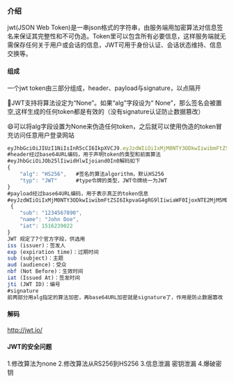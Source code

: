 ### 介绍

jwt(JSON Web Token)是一串json格式的字符串，由服务端用加密算法对信息签名来保证其完整性和不可伪造。Token里可以包含所有必要信息，这样服务端就无需保存任何关于用户或会话的信息，JWT可用于身份认证、会话状态维持、信息交换等。

#### 组成

一个jwt token由三部分组成，header、payload与signature，以点隔开

:bear:JWT支持将算法设定为“None”。如果“alg”字段设为“ None”，那么签名会被置空,这样生成的任何token都是有效的（没有signature认证防止数据篡改）

:smile:可以将alg字段设置为None来伪造任何token，之后就可以使用伪造的token冒充访问任意用户登录网站

```js
eyJhbGciOiJIUzI1NiIsInR5cCI6IkpXVCJ9.eyJzdWIiOiIxMjM0NTY3ODkwIiwibmFtZSI6IkpvaG4gRG9lIiwiaWF0IjoxNTE2MjM5MDIyfQ.SflKxwRJSMeKKF2QT4fwpMeJf36POk6yJV_adQssw5c
#header经过base64URL编码，用于声明token的类型和前面算法
#eyJhbGciOiJOb25lIiwidHlwIjoiand0In0解码如下
{   
	"alg": "HS256",   #签名的算法algorithm，默认HS256
    "typ": "JWT"      #type令牌的类型，JWT令牌统一为JWT
}
#payload经过base64URL编码，用于表示真正的token信息
#eyJzdWIiOiIxMjM0NTY3ODkwIiwibmFtZSI6IkpvaG4gRG9lIiwiaWF0IjoxNTE2MjM5MDIyfQ解码为
 {   
 	"sub": "1234567890",  
	"name": "John Doe",
	"iat": 1516239022 
}
JWT 规定了7个官方字段，供选用
iss (issuer)：签发人
exp (expiration time)：过期时间
sub (subject)：主题
aud (audience)：受众
nbf (Not Before)：生效时间
iat (Issued At)：签发时间
jti (JWT ID)：编号
#signature
前两部分用alg指定的算法加密，再base64URL加密就是signature了，作用是防止数据篡改
```

#### 解码

http://jwt.io/

#### JWT的安全问题

1.修改算法为none
2.修改算法从RS256到HS256
3.信息泄漏 密钥泄漏
4.爆破密钥